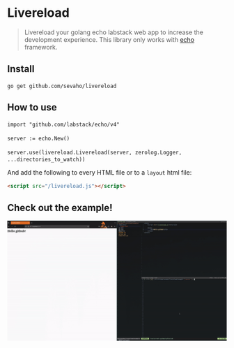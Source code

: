 # Livereload

> Livereload your golang echo labstack web app to increase the development experience. This library only works with [echo](https://echo.labstack.com/) framework.


## Install

```
go get github.com/sevaho/livereload
```


## How to use

```golang
import "github.com/labstack/echo/v4"

server := echo.New()

server.use(livereload.Livereload(server, zerolog.Logger, ...directories_to_watch))
```

And add the following to every HTML file or to a `layout` html file:

```html
<script src="/livereload.js"></script>
```

## Check out the example!

![demo.gif](.github/blobs/demo.gif)
